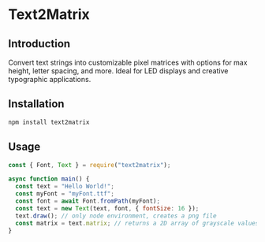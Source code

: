 # Text2Matrix

## Introduction

Convert text strings into customizable pixel matrices with options for max height, letter spacing, and more. Ideal for LED displays and creative typographic applications.

## Installation

```bash
npm install text2matrix
```

## Usage

```javascript
const { Font, Text } = require("text2matrix");

async function main() {
  const text = "Hello World!";
  const myFont = "myFont.ttf";
  const font = await Font.fromPath(myFont);
  const text = new Text(text, font, { fontSize: 16 });
  text.draw(); // only node environment, creates a png file
  const matrix = text.matrix; // returns a 2D array of grayscale values between 0 and 1
}
```
